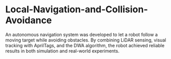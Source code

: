 # Local-Navigation-and-Collision-Avoidance
An autonomous navigation system was developed to let a robot follow a moving target while avoiding obstacles. By combining LiDAR sensing, visual tracking with AprilTags, and the DWA algorithm, the robot achieved reliable results in both simulation and real-world experiments.
